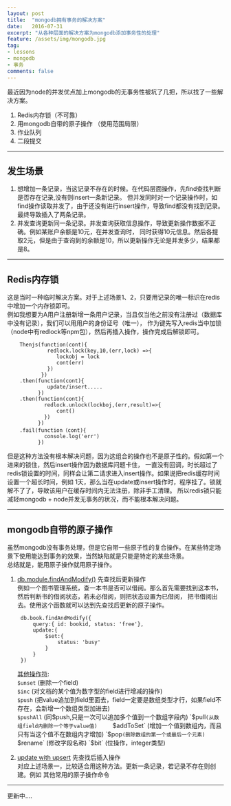 ```yaml
---
layout: post
title:  "mongodb拥有事务的解决方案"
date:   2016-07-31
excerpt: "从各种层面的解决方案为mongodb添加事务性的处理"
feature: /assets/img/mongodb.jpg
tag:
- lessons 
- mongodb
- 事务
comments: false
---
```


最近因为node的并发优点加上mongodb的无事务性被坑了几把，所以找了一些解决方案。  

1. Redis内存锁（不可靠）
2. 用mongodb自带的原子操作 （使用范围局限）
3. 作业队列
4. 二段提交

-----------

##  发生场景

1. 想增加一条记录，当这记录不存在的时候。在代码层面操作，先find查找判断是否存在记录,没有则insert一条新记录。
   但并发同时对一个记录操作时，如find操作读取并发了，由于还没有进行insert操作，导致find都没有找到记录。
   最终导致插入了两条记录。
2. 并发查询更新同一条记录。并发查询获取信息操作，导致更新操作数据不正确。例如某账户余额是10元，在并发查询时，
    同时获得10元信息。然后各提取2元，但是由于查询到的余额是10，所以更新操作无论是并发多少，结果都是8。

-----------

## Redis内存锁
这是当时一种临时解决方案。对于上述场景1、2，只要用记录的唯一标识在redis中增加一个内存锁即可。          
例如我想要为A用户注册新增一条用户记录，当且仅当他之前没有注册过（数据库中没有记录），我们可以用用户的身份证号（唯一），
作为键先写入redis当中加锁（node中有redlock等npm包），然后再插入操作，操作完成后解锁即可。

        Thenjs(function(cont){
                 redlock.lock(key,10,(err,lock) =>{
                    lockobj = lock
                    cont(err)
                 })
               })
        .then(function(cont){
                 update/insert.....
              })
        .then(function(cont){
                redlock.unlock(lockboj,(err,result)=>{
                    cont()
                })  
              })
        .fail(function（cont){
                console.log('err')
              })
             
但是这种方法没有根本解决问题，因为这组合的操作也不是原子性的。假如第一个进来的锁住，然后insert操作因为数据库问题卡住，
一直没有回调，时长超过了redis锁设置的时间，同样会让第二请求进入insert操作。如果说把redis缓存时间设置一个超长时间，例如
1天，那么当在update或insert操作时，程序挂了。锁就解不了了，导致该用户在缓存时间内无法注册，除非手工清理。
所以redis锁只能减轻mongodb + node并发无事务的状况，而不能根本解决问题。

-------

## mongodb自带的原子操作
虽然mongodb没有事务处理，但是它自带一些原子性的复合操作。在某些特定场景下使用能达到事务的效果，当然缺陷就是只能是特定的某些场景。    
总结就是，能用原子操作就用原子操作。

1. [db.module.findAndModify()](https://docs.mongodb.com/manual/reference/method/db.collection.findAndModify/) 先查找后更新操作      
    例如一个图书管理系统，查一本书是否可以借阅。那么首先需要找到这本书，然后判断书的借阅状态，若未必借阅，则把状态设置为已借阅，
    把书借阅出去。使用这个函数就可以达到先查找后更新的原子操作。      
        
        db.book.findAndModify({
            query:{ id: bookid, status: 'free'},
            update:{
                $set:{
                    status: 'busy'
                }
            }
        })
        
   [其他操作符](http://www.runoob.com/mongodb/mongodb-atomic-operations.html):    
   `$unset` (删除一个field)     
   `$inc` (对文档的某个值为数字型的field进行增减的操作)    
   `$push` (把value追加到field里面去，field一定要是数组类型才行，如果field不存在，会新增一个数组类型加进去)      
   `$pushAll` (同$push,只是一次可以追加多个值到一个数组字段内)     
   `$pull` (从数组field内删除一个等于value值)     
   `$addToSet` (增加一个值到数组内，而且只有当这个值不在数组内才增加)     
   `$pop` (删除数组的第一个或最后一个元素)     
   `$rename` (修改字段名称)     
   `$bit` (位操作，integer类型)
   
2. [update with upsert](https://docs.mongodb.com/manual/reference/method/db.collection.update/)  先查找后插入操作             
    对应上述场景一，比较适合用这种方法。更新一条记录，若记录不存在则创建。例如
    其他常用的原子操作命令

-----
更新中....
